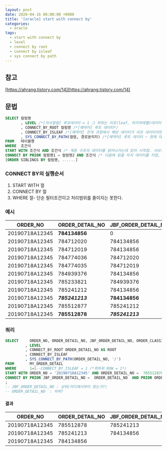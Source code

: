 ```yaml
---
layout: post
date: 2020-04-16 00:00:00 +0900
title: '[oracle] start with connect by'
categories:
  - oracle
tags:
  - start with connect by
  - level
  - connect by root
  - connect by isleaf
  - sys connect by path
---
```


## 참고
[https://ahrang.tistory.com/14](https://ahrang.tistory.com/14)


## 문법
```sql
SELECT 컬럼명
       , LEVEL /*[의사컬럼] 루프데이터 = 1 그 하위는 리프(leaf, 마지막레벨)데이터까지 1씩 증가*/
       , CONNECT_BY_ROOT 컬럼명 /*[예약어] 루트 데이터*/
       , CONNECT_BY_ISLEAF /*[예약어] 전개 과정에서 해당 데이터가 리프 데이터이면 1, 그렇지 않으면 0 */
       , SYS_CONNECT_BY_PATH(컬럼, 경로분리자) /*[예약어] 루트 데이터 ~ 현재 데이터까지 경로*/
FROM   테이블명
WHERE  조건식
START WITH 조건식 AND 조건식 /* 계층 구조의 데이터를 읽어나가는데 있어 시작점. 서브쿼리 가능 */
CONNECT BY PRIOR 컬렴명1 = 컬럼명2 AND 조건식 /* 다음에 읽을 자식 데이터를 지정, PRIOR가 붙은 컬럼명1의 값을 읽어 컬럼명2에 대입, 즉  PRIOR '1234' = 컬럼명2 요런식. 서브쿼리 불가*/
[ORDER SIBLINGS BY 컬럼명, ......]
```

### CONNECT BY의 실행순서
1. START WITH 절
2. CONNECT BY 절
3. WHERE 절- 단순 필터조건이고 처리범위를 줄이지는 못한다.


### 예시

| ORDER_NO | ORDER_DETAIL_NO | JBF_ORDER_DETAIL_NO | ORDER_CLASSIFICATION_CODE |
|---|---|---|---|
| 20190718A12345 | **784134856** |0	|10|
| 20190718A12345 | 784712020 | 784134856 | 14 |
| 20190718A12345 | 784712019 | 784134856 | 16 |
| 20190718A12345 | 784774036 | 784712020 | 15 |
| 20190718A12345 | 784774035 | 784712019 | 17 |
| 20190718A12345 | 784939376 | 784134856 | 12 |
| 20190718A12345 | 785233821 | 784939376 | 13 |
| 20190718A12345 | 785241212 | 784134856 | 16 |
| 20190718A12345 | _**785241213**_ | **784134856** | 14 |
| 20190718A12345 | 785512877 | 785241212 | 17 |
| 20190718A12345 | **785512878** | _**785241213**_ | 15 |

### 쿼리
```sql
SELECT     ORDER_NO, ORDER_DETAIL_NO, JBF_ORDER_DETAIL_NO, ORDER_CLASSIFICATION_CODE
         , LEVEL
         , CONNECT_BY_ROOT ORDER_DETAIL_NO AS ROOT
         , CONNECT_BY_ISLEAF
         , SYS_CONNECT_BY_PATH(ORDER_DETAIL_NO, '/')
FROM       MY_ORDER_DETAIL
WHERE      1=1--CONNECT_BY_ISLEAF = 1 /*최하위 ROW = 1*/
START WITH ORDER_NO = '20190718A12345' AND ORDER_DETAIL_NO =  785512878 /* 반품할대상 */
CONNECT BY PRIOR JBF_ORDER_DETAIL_NO =  ORDER_DETAIL_NO  AND PRIOR ORDER_NO = ORDER_NO
;
-- JBF_ORDER_DETAIL_NO : 상위(어디에서부터 왔는가?)
-- ORDER_DETAIL_NO  : 하위?
```

#### 결과

| ORDER_NO | ORDER_DETAIL_NO | JBF_ORDER_DETAIL_NO | ORDER_CLASSIFICATION_CODE | LEVEL | ROOT | CONNECT_BY_ISLEAF | SYS_CONNECT_BY_PATH(ORDER_DETAIL_NO,'/')  |
|---|---|---|---|---|---|---|---|
| 20190718A12345 | 785512878 | 785241213 | 15 | 1 | 785512878 | 0 | /785512878	                    
| 20190718A12345 | 785241213 | 784134856 | 14 | 2 | 785512878 | 0 | /785512878/785241213	          
| 20190718A12345 | 784134856 | 	         | 10 | 3 | 785512878 | 1 | /785512878/785241213/784134856
